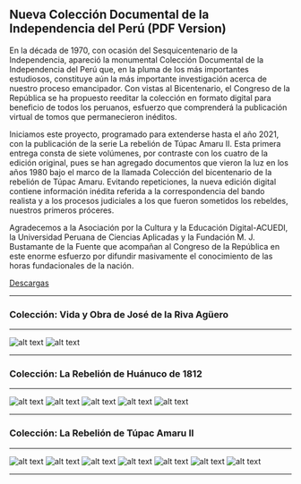 ## Nueva Colección Documental de la Independencia del Perú (PDF Version)

En la década de 1970, con ocasión del Sesquicentenario de la Independencia, apareció la monumental Colección Documental de la Independencia del Perú que, en la pluma de los más importantes estudiosos, constituye aún la más importante investigación acerca de nuestro proceso emancipador. Con vistas al Bicentenario, el Congreso de la República se ha propuesto reeditar la colección en formato digital para beneficio de todos los peruanos, esfuerzo que comprenderá la publicación virtual de tomos que permanecieron inéditos.

Iniciamos este proyecto, programado para extenderse hasta el año 2021, con la publicación de la serie La rebelión de Túpac Amaru II. Esta primera entrega consta de siete volúmenes, por contraste con los cuatro de la edición original, pues se han agregado documentos que vieron la luz en los años 1980 bajo el marco de la llamada Colección del bicentenario de la rebelión de Túpac Amaru. Evitando repeticiones, la nueva edición digital contiene información inédita referida a la correspondencia del bando realista y a los procesos judiciales a los que fueron sometidos los rebeldes, nuestros primeros próceres.

Agradecemos a la Asociación por la Cultura y la Educación Digital-ACUEDI, la Universidad Peruana de Ciencias Aplicadas y la Fundación M. J. Bustamante de la Fuente que acompañan al Congreso de la República en este enorme esfuerzo por difundir masivamente el conocimiento de las horas fundacionales de la nación.

[Descargas](https://github.com/jnreynoso/collection-independence-peru/releases/tag/riva-aguero-and-huanuco)

[IMG01]: https://raw.githubusercontent.com/jnreynoso/collection-independence-peru/master/images/JRA-01.png "Vida y Obra de José de la Riva Aguero - 1"

[IMG02]: https://raw.githubusercontent.com/jnreynoso/collection-independence-peru/master/images/JRA-02.png "Vida y Obra de José de la Riva Aguero - 2"

[IMG03]: https://raw.githubusercontent.com/jnreynoso/collection-independence-peru/master/images/rebelion-huanuco-V1.jpg "La Rebelión de Huánuco - 1"

[IMG04]: https://raw.githubusercontent.com/jnreynoso/collection-independence-peru/master/images/rebelion-huanuco-V2.jpg "La Rebelión de Huánuco - 2"

[IMG05]: https://raw.githubusercontent.com/jnreynoso/collection-independence-peru/master/images/rebelion-huanuco-V3.jpg "La Rebelión de Huánuco - 3"

[IMG06]: https://raw.githubusercontent.com/jnreynoso/collection-independence-peru/master/images/rebelion-huanuco-V4.jpg "La Rebelión de Huánuco - 4"

[IMG07]: https://raw.githubusercontent.com/jnreynoso/collection-independence-peru/master/images/rebelion-huanuco-V5.jpg "La Rebelión de Huánuco - 5"

[IMG08]: https://raw.githubusercontent.com/jnreynoso/collection-independence-peru/master/images/rebelion-tupac-amaru-V1.jpg "La Rebelión de Túpac Amaru II - 1"

[IMG09]: https://raw.githubusercontent.com/jnreynoso/collection-independence-peru/master/images/rebelion-tupac-amaru-V2.jpg "La Rebelión de Túpac Amaru II - 2"

[IMG10]: https://raw.githubusercontent.com/jnreynoso/collection-independence-peru/master/images/rebelion-tupac-amaru-V3.jpg "La Rebelión de Túpac Amaru II - 3"

[IMG11]: https://raw.githubusercontent.com/jnreynoso/collection-independence-peru/master/images/rebelion-tupac-amaru-V4.jpg "La Rebelión de Túpac Amaru II - 4"

[IMG12]: https://raw.githubusercontent.com/jnreynoso/collection-independence-peru/master/images/rebelion-tupac-amaru-V5.jpg "La Rebelión de Túpac Amaru II - 5"

[IMG13]: https://raw.githubusercontent.com/jnreynoso/collection-independence-peru/master/images/rebelion-tupac-amaru-V6.jpg "La Rebelión de Túpac Amaru II - 6"

[IMG14]: https://raw.githubusercontent.com/jnreynoso/collection-independence-peru/master/images/rebelion-tupac-amaru-V7.jpg "La Rebelión de Túpac Amaru II - 7"

***
### Colección: Vida y Obra de José de la Riva Agüero
***
![alt text][IMG01]
![alt text][IMG02]
***

### Colección: La Rebelión de Huánuco de 1812
***
![alt text][IMG03]
![alt text][IMG04]
![alt text][IMG05]
![alt text][IMG06]
![alt text][IMG07]
***

### Colección: La Rebelión de Túpac Amaru II
***
![alt text][IMG08]
![alt text][IMG09]
![alt text][IMG10]
![alt text][IMG11]
![alt text][IMG12]
![alt text][IMG13]
![alt text][IMG14]
***
